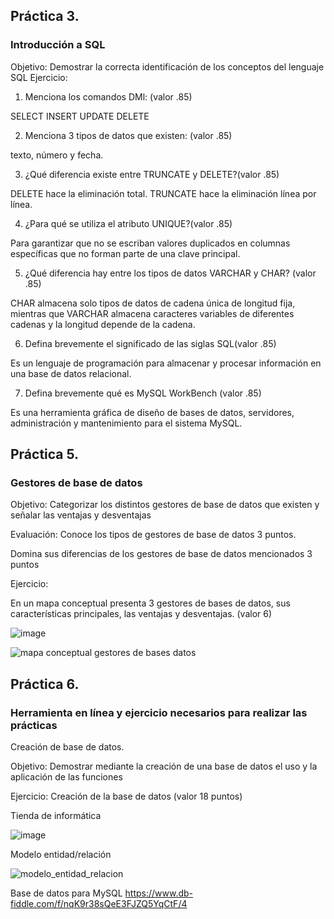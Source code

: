 ## Práctica 3.
### Introducción a SQL
Objetivo: Demostrar la correcta identificación de los conceptos del lenguaje SQL
Ejercicio:

1. Menciona los comandos DMl: (valor .85)

SELECT
INSERT
UPDATE
DELETE



2. Menciona 3 tipos de datos que existen: (valor .85)

texto, número y fecha.



3. ¿Qué diferencia existe entre TRUNCATE y DELETE?(valor .85)

DELETE hace la eliminación total.
TRUNCATE hace la eliminación línea por línea.



4. ¿Para qué se utiliza el atributo UNIQUE?(valor .85)

Para garantizar que no se escriban valores duplicados en columnas específicas que no forman parte de una clave principal.



5. ¿Qué diferencia hay entre los tipos de datos VARCHAR y CHAR? (valor .85)

CHAR almacena solo tipos de datos de cadena única de longitud fija, mientras que VARCHAR almacena caracteres variables de diferentes cadenas y la longitud depende de la cadena.



6. Defina brevemente el significado de las siglas SQL(valor .85)

Es un lenguaje de programación para almacenar y procesar información en una base de datos relacional.



7. Defina brevemente qué es MySQL WorkBench (valor .85)

Es una herramienta gráfica de diseño de bases de datos, servidores, administración y mantenimiento para el sistema MySQL.



## Práctica 5.
### Gestores de base de datos

Objetivo: Categorizar los distintos gestores de base de datos que existen y señalar las
ventajas y desventajas

Evaluación: Conoce los tipos de gestores de base de datos 3 puntos.

Domina sus diferencias de los gestores de base de datos mencionados 3 puntos

Ejercicio:

En un mapa conceptual presenta 3 gestores de bases de datos, sus características
principales, las ventajas y desventajas. (valor 6)

![image](https://user-images.githubusercontent.com/91554777/170415427-e2b7321b-a97f-43b0-ac24-6e506c307e6b.png)

![mapa conceptual gestores de bases datos](https://user-images.githubusercontent.com/116111271/207476518-c16cd24d-e928-4340-b638-f1634d906045.png)


## Práctica 6.
### Herramienta en línea y ejercicio necesarios para realizar las prácticas

Creación de base de datos.

Objetivo: Demostrar mediante la creación de una base de datos el uso y la aplicación de
las funciones

Ejercicio: Creación de la base de datos (valor 18 puntos)

Tienda de informática

![image](https://user-images.githubusercontent.com/91554777/170415101-717bca19-3644-46a9-8a57-8d5940c5d283.png)





Modelo entidad/relación

![modelo_entidad_relacion](https://user-images.githubusercontent.com/116111271/207476549-70781b6d-a44d-4178-b91d-caa1b3e2e021.png)



Base de datos para MySQL
https://www.db-fiddle.com/f/nqK9r38sQeE3FJZQ5YqCtF/4

